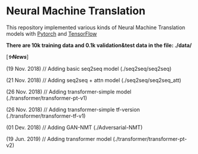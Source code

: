 # Neural Machine Translation 



This repository implemented various kinds of Neural Machine Translation models with [Pytorch](https://github.com/pytorch/pytorch) and [TensorFlow](https://github.com/tensorflow/tensorflow)

**There are 10k training data and 0.1k validation&test data in the file: ./data/**

[***✨News***]

(19 Nov. 2018) // Adding basic seq2seq model (./seq2seq/seq2seq)

(21 Nov. 2018) // Adding seq2seq + attn model (./seq2seq/seq2seq_att)

(26 Nov. 2018) // Adding transformer-simple model (./transformer/transformer-pt-v1)

(26 Nov. 2018) // Adding transformer-simple tf-version (./transformer/transformer-tf-v1)

(01 Dev. 2018) // Adding GAN-NMT (./Adversarial-NMT)

(19 Jun. 2019) // Adding transformer model (./transformer/transformer-pt-v2)
